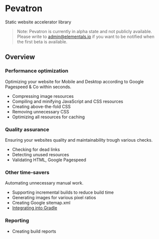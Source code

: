 # Pevatron
Static website accelerator library

> Note: Pevatron is currently in alpha state and not publicly available. Please write to admin@elementals.io if you want to be notified when the first beta is available.

## Overview
### Performance optimization
Optimizing your website for Mobile and Desktop according to Google Pagespeed & Co within seconds.

* Compressing image resources
* Compiling and minifying JavaScript and CSS resources
* Creating above-the-fold CSS
* Removing unnecessary CSS
* Optimizing all resources for caching

### Quality assurance
Ensuring your websites quality and maintainability trough various checks.

* Checking for dead links
* Detecting unused resources
* Validating HTML, Google Pagespeed

### Other time-savers
Automating unnecessary manual work.

* Supporting incremental builds to reduce build time
* Generating images for various pixel ratios
* Creating Google sitemap.xml
* [Integrating into Gradle](https://github.com/elementals-io/pevatron-gradle)

### Reporting

* Creating build reports
